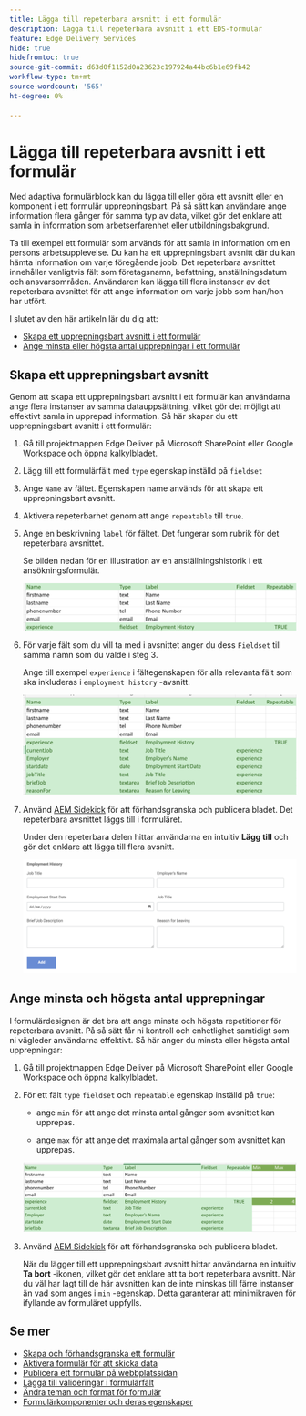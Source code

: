 ```yaml
---
title: Lägga till repeterbara avsnitt i ett formulär
description: Lägga till repeterbara avsnitt i ett EDS-formulär
feature: Edge Delivery Services
hide: true
hidefromtoc: true
source-git-commit: d63d0f1152d0a23623c197924a44bc6b1e69fb42
workflow-type: tm+mt
source-wordcount: '565'
ht-degree: 0%

---
```



# Lägga till repeterbara avsnitt i ett formulär

Med adaptiva formulärblock kan du lägga till eller göra ett avsnitt eller en komponent i ett formulär upprepningsbart. På så sätt kan användare ange information flera gånger för samma typ av data, vilket gör det enklare att samla in information som arbetserfarenhet eller utbildningsbakgrund.

Ta till exempel ett formulär som används för att samla in information om en persons arbetsupplevelse. Du kan ha ett upprepningsbart avsnitt där du kan hämta information om varje föregående jobb. Det repeterbara avsnittet innehåller vanligtvis fält som företagsnamn, befattning, anställningsdatum och ansvarsområden. Användaren kan lägga till flera instanser av det repeterbara avsnittet för att ange information om varje jobb som han/hon har utfört.



I slutet av den här artikeln lär du dig att:

* [Skapa ett upprepningsbart avsnitt i ett formulär](#add-repeatable-sections-to-a-form)
* [Ange minsta eller högsta antal upprepningar i ett formulär](#set-minimum-or-maximum-number-of-repetitions-for-a-repeatable-section)

## Skapa ett upprepningsbart avsnitt

Genom att skapa ett upprepningsbart avsnitt i ett formulär kan användarna ange flera instanser av samma datauppsättning, vilket gör det möjligt att effektivt samla in upprepad information. Så här skapar du ett upprepningsbart avsnitt i ett formulär:

1. Gå till projektmappen Edge Deliver på Microsoft SharePoint eller Google Workspace och öppna kalkylbladet.

1. Lägg till ett formulärfält med `type` egenskap inställd på `fieldset`
1. Ange `Name` av fältet. Egenskapen name används för att skapa ett upprepningsbart avsnitt.
1. Aktivera repeterbarhet genom att ange `repeatable` till `true`.
1. Ange en beskrivning `label` för fältet. Det fungerar som rubrik för det repeterbara avsnittet.

   Se bilden nedan för en illustration av en anställningshistorik i ett ansökningsformulär.

   ![](/help/edge/assets/repeatable-section-example-job-application-form.png)

1. För varje fält som du vill ta med i avsnittet anger du dess `Fieldset` till samma namn som du valde i steg 3.

   Ange till exempel `experience` i fältegenskapen för alla relevanta fält som ska inkluderas i `employment history` -avsnitt.

   ![exempel på ett upprepningsbart avsnittsfält och dess egenskaper](/help/edge/assets/repeatable-section--mention-fieldset-name-example-job-application-form.png)

1. Använd [AEM Sidekick](https://www.aem.live/developer/tutorial#preview-and-publish-your-content) för att förhandsgranska och publicera bladet. Det repeterbara avsnittet läggs till i formuläret.

   Under den repeterbara delen hittar användarna en intuitiv **Lägg till** och gör det enklare att lägga till flera avsnitt.

   ![upprepningsbart avsnitt, knappen Lägg till, om du vill lägga till flera avsnitt ](/help/edge/assets/repeatable-section-example.png)


## Ange minsta och högsta antal upprepningar

I formulärdesignen är det bra att ange minsta och högsta repetitioner för repeterbara avsnitt. På så sätt får ni kontroll och enhetlighet samtidigt som ni vägleder användarna effektivt. Så här anger du minsta eller högsta antal upprepningar:

1. Gå till projektmappen Edge Deliver på Microsoft SharePoint eller Google Workspace och öppna kalkylbladet.

1. För ett fält `type` `fieldset` och `repeatable` egenskap inställd på `true`:

   * ange `min` för att ange det minsta antal gånger som avsnittet kan upprepas.

   * ange `max` för att ange det maximala antal gånger som avsnittet kan upprepas.

   ![Ange egenskapen min och max för att ange hur många gånger avsnittet kan upprepas](/help/edge/assets/repeatable-section-set-min-max.png)

1. Använd [AEM Sidekick](https://www.aem.live/developer/tutorial#preview-and-publish-your-content) för att förhandsgranska och publicera bladet.

   När du lägger till ett upprepningsbart avsnitt hittar användarna en intuitiv **Ta bort** -ikonen, vilket gör det enklare att ta bort repeterbara avsnitt. När du väl har lagt till de här avsnitten kan de inte minskas till färre instanser än vad som anges i `min` -egenskap. Detta garanterar att minimikraven för ifyllande av formuläret uppfylls.

<!--

For example, consider a form used to collect information from users applying for a loan. . You may have a repeatable section for capturing details of each co-applicant. The repeatable section would typically contain fields such as co-co-applicant

The form allows users to provide personal information, including details of the co-applicants. Users can enter details for co-applicants, with this section being repeatable.

![Repeatable sections in forms](/help/forms/assets/eds-repeatable.png)

## Prerequisites

The [Adaptive Form block is enabled](/help/edge/docs/forms/create-forms.md) for your Edge Delivery Service project. 

## Add a repeatable section to a form 

Let's take an example of a loan application form. The form enables users to submit personal information. You can include co-applicant details using repeatable sections, with the option to add a minimum and maximum of three co-applicant sections.

"_You can use a Microsoft Excel file on your SharePoint Site or Google Sheet file on Google Drive to develop a form. Examples in this document are based on a [Microsoft Excel file on your SharePoint Site](https://www.aem.live/docs/setup-customer-sharepoint)._" 


To add repeatable sections in Edge Delivery:

1. [Author a form using Microsoft Excel](#author-form)
2. [Preview and publish the form](#preview-form)

### Author a form using Microsoft Excel {#author-form}

1. Go to your Edge Deliver project folder on Microsoft SharePoint or Google Workspace and open your spreadsheet. For example, open an a spreadsheet named `loan-application.xlsx`.

1. Add a new columns labeled `Repeatable` to the sheet contaning your form fields. By default, the `shared-default` sheet contains the form fields.  

1. Add new columns labeled as `Repeatable`, `Min`, and `Max` in your Microsoft Excel file.
1. Specify the value for the `Repeatable` column as `True` for the fieldset that you want to make repeatable.
1. Specify the values for the `Min` and `Max` columns. The `Min` value represents the minimum number of occurrences for which the panel repeats, while the `Max` value represents the maximum number of occurrences for which the panel repeats.
1. Save your Microsoft Excel file.
     
>[!NOTE]
>
> Here is the [Loan application](/help/forms/assets/loan-application.xlsx) excel sheet for your reference. 

### Preview/Publish the form using your Edge Delivery Service

1. Open or create new document file in a Microsft SharePoint Site to embed the Excel sheet  in it using a `Form Block`. For example, open the `index` file and add a `Form Block`.
2. Open the command prompt, navigate to your AEM Edge Delivery project directory on your local machine, and execute the command as `aem up`.

The form is accessible at `https://localhost:3000`, where clicking the `Add` button adds new repeatable section for entering co-applicant details. You can also delete the the repeatable section by clicking the `Delete` button. 

>[!NOTE]
>
> If you encounter a "Page Not Found" error while accessing your form at localhost, add the directory name of the Microsoft SharePoint Site in front of the URL where your form is located. For example, `http://localhost:3000/<dir-name>/`

-->


## Se mer

* [Skapa och förhandsgranska ett formulär](/help/edge/docs/forms/create-forms.md)
* [Aktivera formulär för att skicka data](/help/edge/docs/forms/submit-forms.md)
* [Publicera ett formulär på webbplatssidan](/help/edge/docs/forms/publish-forms.md)
* [Lägga till valideringar i formulärfält](/help/edge/docs/forms/validate-forms.md)
* [Ändra teman och format för formulär](/help/edge/docs/forms/style-theme-forms.md)
* [Formulärkomponenter och deras egenskaper](/help/edge/docs/forms/form-components.md)